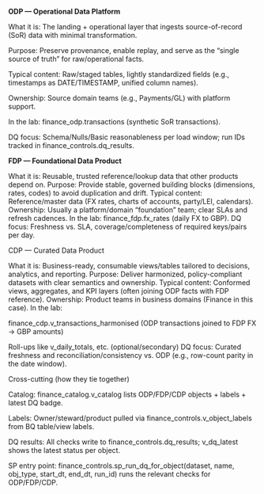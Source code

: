 **ODP — Operational Data Platform**

What it is: The landing + operational layer that ingests source-of-record (SoR) data with minimal transformation.

Purpose: Preserve provenance, enable replay, and serve as the “single source of truth” for raw/operational facts.

Typical content: Raw/staged tables, lightly standardized fields (e.g., timestamps as DATE/TIMESTAMP, unified column names).

Ownership: Source domain teams (e.g., Payments/GL) with platform support.

In the lab: finance_odp.transactions (synthetic SoR transactions).

DQ focus: Schema/Nulls/Basic reasonableness per load window; run IDs tracked in finance_controls.dq_results.

**FDP — Foundational Data Product**

What it is: Reusable, trusted reference/lookup data that other products depend on.
Purpose: Provide stable, governed building blocks (dimensions, rates, codes) to avoid duplication and drift.
Typical content: Reference/master data (FX rates, charts of accounts, party/LEI, calendars).
Ownership: Usually a platform/domain “foundation” team; clear SLAs and refresh cadences.
In the lab: finance_fdp.fx_rates (daily FX to GBP).
DQ focus: Freshness vs. SLA, coverage/completeness of required keys/pairs per day.

CDP — Curated Data Product

What it is: Business-ready, consumable views/tables tailored to decisions, analytics, and reporting.
Purpose: Deliver harmonized, policy-compliant datasets with clear semantics and ownership.
Typical content: Conformed views, aggregates, and KPI layers (often joining ODP facts with FDP reference).
Ownership: Product teams in business domains (Finance in this case).
In the lab:

finance_cdp.v_transactions_harmonised (ODP transactions joined to FDP FX → GBP amounts)

Roll-ups like v_daily_totals, etc. (optional/secondary)
DQ focus: Curated freshness and reconciliation/consistency vs. ODP (e.g., row-count parity in the date window).

Cross-cutting (how they tie together)

Catalog: finance_catalog.v_catalog lists ODP/FDP/CDP objects + labels + latest DQ badge.

Labels: Owner/steward/product pulled via finance_controls.v_object_labels from BQ table/view labels.

DQ results: All checks write to finance_controls.dq_results; v_dq_latest shows the latest status per object.

SP entry point: finance_controls.sp_run_dq_for_object(dataset, name, obj_type, start_dt, end_dt, run_id) runs the relevant checks for ODP/FDP/CDP.
